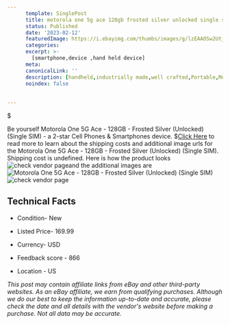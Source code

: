 ```yaml
---
      template: SinglePost
      title: motorola one 5g ace 128gb frosted silver unlocked single sim 
      status: Published
      date: '2023-02-12'
      featuredImage: https://i.ebayimg.com/thumbs/images/g/lzEAAOSw2UtjogpC/s-l225.jpg
      categories: 
      excerpt: >-
        [smartphone,device ,hand held device]
      meta:
      canonicalLink: ''
      description: [handheld,industrially made,well crafted,Portable,Mobile,Compact,Convenient,Lightweight,Maneuverable,Man-portable,Miniature,Carriable,Hand-held,Light,Holdable,Transportable,Mobile device,Pocket-sized,On-the-go,Wireless,Cordless,Compact size,Convenient size, smartphone,device ,hand held device]
      noindex: false
      
        
---
```

$

Be yourself Motorola One 5G Ace - 128GB - Frosted Silver (Unlocked) (Single SIM) - a 2-star Cell Phones & Smartphones device.
$[Click Here](https://www.ebay.com/itm/144865257058?hash=item21baa46662%3Ag%3AlzEAAOSw2UtjogpC&mkevt=1&mkcid=1&mkrid=711-53200-19255-0&campid=%253CePNCampaignId%253E&customid=%253CreferenceId%253E&toolid=10049) to read more to learn about the shipping costs and additional image urls for the Motorola One 5G Ace - 128GB - Frosted Silver (Unlocked) (Single SIM). Shipping cost is undefined. Here is how the product looks ![check vendor page](https://i.ebayimg.com/thumbs/images/g/lzEAAOSw2UtjogpC/s-l225.jpg)and the additional images are![Motorola One 5G Ace - 128GB - Frosted Silver (Unlocked) (Single SIM)](https://i.ebayimg.com/images/g/lzEAAOSw2UtjogpC/s-l1600.jpg)![check vendor page](https://origin-galleryplus.ebayimg.com/ws/web/144865257058_2_0_1/225x225.jpg,https://origin-galleryplus.ebayimg.com/ws/web/144865257058_3_0_1/225x225.jpg,https://origin-galleryplus.ebayimg.com/ws/web/144865257058_4_0_1/225x225.jpg,https://origin-galleryplus.ebayimg.com/ws/web/144865257058_5_0_1/225x225.jpg)



 ## Technical Facts 



     
      

 - Condition- New 


      

 - Listed Price- 169.99 


      

 - Currency- USD 


      

 - Feedback score - 866 


      

 - Location - US 


      
      

 *_This post may contain affiliate links from eBay and other third-party websites. As an eBay affiliate, we earn from qualifying purchases. Although we do our best to keep the information up-to-date and accurate, please check the date and all details with the vendor's website before making a purchase. Not all data may be accurate._*






